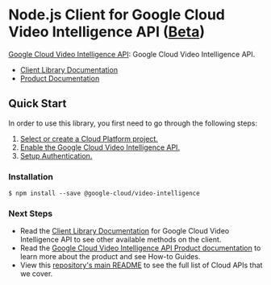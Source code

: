 # Node.js Client for Google Cloud Video Intelligence API ([Beta](https://github.com/GoogleCloudPlatform/google-cloud-node#versioning))

[Google Cloud Video Intelligence API][Product Documentation]: Google Cloud Video Intelligence API.
- [Client Library Documentation][]
- [Product Documentation][]

## Quick Start
In order to use this library, you first need to go through the following steps:

1. [Select or create a Cloud Platform project.](https://console.cloud.google.com/project)
2. [Enable the Google Cloud Video Intelligence API.](https://console.cloud.google.com/apis/api/video-intelligence)
3. [Setup Authentication.](https://googlecloudplatform.github.io/google-cloud-node/#/docs/google-cloud/master/guides/authentication)

### Installation
```
$ npm install --save @google-cloud/video-intelligence
```

### Next Steps
- Read the [Client Library Documentation][] for Google Cloud Video Intelligence API to see other available methods on the client.
- Read the [Google Cloud Video Intelligence API Product documentation][Product Documentation] to learn more about the product and see How-to Guides.
- View this [repository's main README](https://github.com/GoogleCloudPlatform/google-cloud-node/blob/master/README.md) to see the full list of Cloud APIs that we cover.

[Client Library Documentation]: https://googlecloudplatform.github.io/google-cloud-node/#/docs/video-intelligence
[Product Documentation]: https://cloud.google.com/video-intelligence